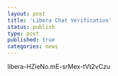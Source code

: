 ```yaml
---
layout: post
title: 'Libera Chat Verification'
status: publish
type: post
published: true
categories: news
---
```


libera-HZieNo.mE-srMex-tVt2vCzu
